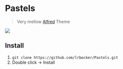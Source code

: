 Pastels
=======

> Very mellow [Alfred](http://www.alfredapp.com/) Theme

![](https://raw.githubusercontent.com/lrbecker/Pastels/master/screenshots/pastel-theme.png)


## Install

1. `git clone https://github.com/lrbecker/Pastels.git`
2. Double click -> Install

